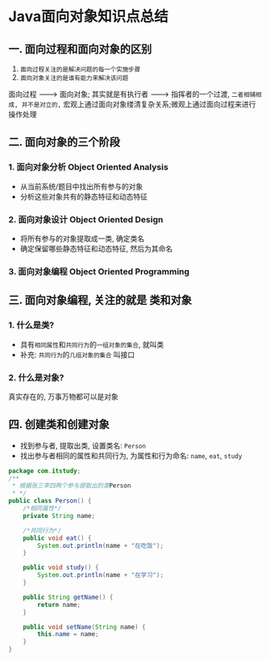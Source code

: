 # Java面向对象知识点总结
## 一. 面向过程和面向对象的区别
1. `面向过程关注的是解决问题的每一个实施步骤`
2. `面向对象关注的是谁有能力来解决该问题`

面向过程 ---> 面向对象; 其实就是有执行者 ---> 指挥者的一个过渡,
`二者相辅相成, 并不是对立的,` 宏观上通过面向对象缕清复杂关系;微观上通过面向过程来进行操作处理

## 二. 面向对象的三个阶段
### 1. 面向对象分析 Object Oriented Analysis
- 从当前系统/题目中找出所有参与的对象
- 分析这些对象共有的静态特征和动态特征
### 2. 面向对象设计 Object Oriented Design
- 将所有参与的对象提取成一类, 确定类名
- 确定保留哪些静态特征和动态特征, 然后为其命名
### 3. 面向对象编程 Object Oriented Programming

## 三. 面向对象编程, 关注的就是 类和对象
### 1. 什么是类?
- 具有`相同属性`和`共同行为`的`一组对象的集合`, 就叫类
- 补充: `共同行为`的`几组对象的集合` 叫接口
### 2. 什么是对象?
真实存在的, 万事万物都可以是对象
## 四. 创建类和创建对象
- 找到参与者, 提取出类, 设置类名: `Person`
- 找出参与者相同的属性和共同行为, 为属性和行为命名: `name`, `eat`, `study`

```java
package com.itstudy;
/**
 * 根据张三李四两个参与提取出的类Person
 * */
public class Person() {
    /*相同属性*/
    private String name;

    /*共同行为*/
    public void eat() {
        System.out.println(name + "在吃饭");
    }

    public void study() {
        System.out.println(name + "在学习");
    }

    public String getName() {
        return name;
    }

    public void setName(String name) {
        this.name = name;
    }
}
```
